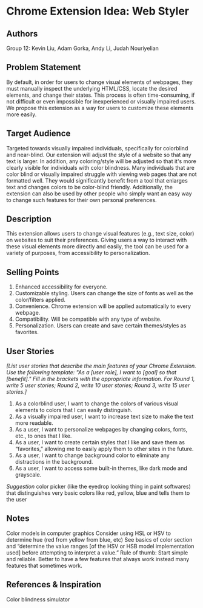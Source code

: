 # Chrome Extension Idea: Web Styler

## Authors

Group 12: Kevin Liu, Adam Gorka, Andy Li, Judah Nouriyelian

## Problem Statement

By default, in order for users to change visual elements of webpages, they must manually inspect the underlying HTML/CSS, locate the desired elements, and change their states. This process is often time-consuming, if not difficult or even impossible for inexperienced or visually impaired users. We propose this extension as a way for users to customize these elements more easily.

## Target Audience

Targeted towards visually impaired individuals, specifically for colorblind and near-blind. Our extension will adjust the style of a website so that any text is larger. In addition, any coloring/style will be adjusted so that it's more clearly visible for individuals with color blindness.
Many individuals that are color blind or visually impaired struggle with viewing web pages that are not formatted well. They would significantly benefit from a tool that enlarges text and changes colors to be color-blind friendly. 
Additionally, the extension can also be used by other people who simply want an easy way to change such features for their own personal preferences.

## Description

This extension allows users to change visual features (e.g., text size, color) on websites to suit their preferences. Giving users a way to interact with these visual elements more directly and easily, the tool can be used for a variety of purposes, from accessibility to personalization.

## Selling Points

1. Enhanced accessibility for everyone.
2. Customizable styling. Users can change the size of fonts as well as the color/filters applied.
3. Convenience. Chrome extension will be applied automatically to every webpage.
4. Compatibility. Will be compatible with any type of website.
5. Personalization. Users can create and save certain themes/styles as favorites.

## User Stories

_[List user stories that describe the main features of your Chrome Extension. Use the following template: "As a [user role], I want to [goal] so that [benefit]." Fill in the brackets with the appropriate information. For Round 1, write 5 user stories; Round 2, write 10 user stories; Round 3, write 15 user stories.]_
1. As a colorblind user, I want to change the colors of various visual elements to colors that I can easily distinguish.
2. As a visually impaired user, I want to increase text size to make the text more readable.
3. As a user, I want to personalize webpages by changing colors, fonts, etc., to ones that I like.
4. As a user, I want to create certain styles that I like and save them as “favorites,” allowing me to easily apply them to other sites in the future.
5. As a user, I want to change background color to eliminate any distractions in the background.
6. As a user, I want to access some built-in themes, like dark mode and grayscale.

*Suggestion* color picker (like the eyedrop looking thing in paint softwares) that distinguishes very basic colors like red, yellow, blue and tells them to the user

## Notes

Color models in computer graphics
Consider using HSL or HSV to determine hue (red from yellow from blue, etc)
See basics of color section and “determine the value ranges [of the HSV or HSB model implementation used] before attempting to interpret a value.”
Rule of thumb: Start simple and reliable. Better to have a few features that always work instead many features that sometimes work.

## References & Inspiration

Color blindness simulator
